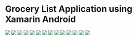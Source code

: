 # Grocery List Application using Xamarin Android

<img src="ScreenShots/Capture.PNG">
<img src="ScreenShots/1.PNG">
<img src="ScreenShots/2.PNG">
<img src="ScreenShots/3.PNG">
<img src="ScreenShots/a.PNG">
<img src="ScreenShots/b.PNG">
<img src="ScreenShots/Capture1.PNG">
<img src="ScreenShots/Capture2.PNG">
<img src="ScreenShots/Capture3.PNG">
<img src="ScreenShots/Capture4.PNG">
<img src="ScreenShots/i.PNG">
<img src="ScreenShots/n.PNG">
<img src="ScreenShots/o.PNG">
<img src="ScreenShots/p.PNG">

